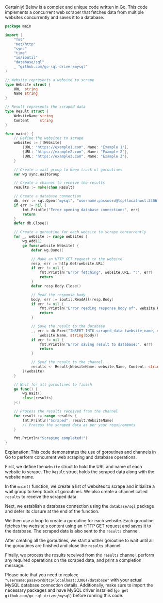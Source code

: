 Certainly! Below is a complex and unique code written in Go. This code implements a concurrent web scraper that fetches data from multiple websites concurrently and saves it to a database.

```go
package main

import (
    "fmt"
    "net/http"
    "sync"
    "time"
    "io/ioutil"
    "database/sql"
    _ "github.com/go-sql-driver/mysql"
)

// Website represents a website to scrape
type Website struct {
    URL  string
    Name string
}

// Result represents the scraped data
type Result struct {
    WebsiteName string
    Content     string
}

func main() {
    // Define the websites to scrape
    websites := []Website{
        {URL: "https://example1.com", Name: "Example 1"},
        {URL: "https://example2.com", Name: "Example 2"},
        {URL: "https://example3.com", Name: "Example 3"},
    }

    // Create a wait group to keep track of goroutines
    var wg sync.WaitGroup

    // Create a channel to receive the results
    results := make(chan Result)

    // Create a database connection
    db, err := sql.Open("mysql", "username:password@tcp(localhost:3306)/database")
    if err != nil {
        fmt.Println("Error opening database connection:", err)
        return
    }
    defer db.Close()

    // Create a goroutine for each website to scrape concurrently
    for _, website := range websites {
        wg.Add(1)
        go func(website Website) {
            defer wg.Done()

            // Make an HTTP GET request to the website
            resp, err := http.Get(website.URL)
            if err != nil {
                fmt.Println("Error fetching", website.URL, ":", err)
                return
            }
            defer resp.Body.Close()

            // Read the response body
            body, err := ioutil.ReadAll(resp.Body)
            if err != nil {
                fmt.Println("Error reading response body of", website.URL, ":", err)
                return
            }

            // Save the result to the database
            _, err = db.Exec("INSERT INTO scraped_data (website_name, content) VALUES (?, ?)",
                website.Name, string(body))
            if err != nil {
                fmt.Println("Error saving result to database:", err)
                return
            }

            // Send the result to the channel
            results <- Result{WebsiteName: website.Name, Content: string(body)}
        }(website)
    }

    // Wait for all goroutines to finish
    go func() {
        wg.Wait()
        close(results)
    }()

    // Process the results received from the channel
    for result := range results {
        fmt.Println("Scraped", result.WebsiteName)
        // Process the scraped data as per your requirements
    }

    fmt.Println("Scraping completed!")
}
```

Explanation:
This code demonstrates the use of goroutines and channels in Go to perform concurrent web scraping and database operations. 

First, we define the `Website` struct to hold the URL and name of each website to scrape. The `Result` struct holds the scraped data along with the website name.

In the `main()` function, we create a list of websites to scrape and initialize a wait group to keep track of goroutines. We also create a channel called `results` to receive the scraped data.

Next, we establish a database connection using the `database/sql` package and defer its closure at the end of the function.

We then use a loop to create a goroutine for each website. Each goroutine fetches the website's content using an HTTP GET request and saves it to the database. The scraped data is also sent to the `results` channel.

After creating all the goroutines, we start another goroutine to wait until all the goroutines are finished and close the `results` channel.

Finally, we process the results received from the `results` channel, perform any required operations on the scraped data, and print a completion message.

Please note that you need to replace `"username:password@tcp(localhost:3306)/database"` with your actual MySQL database connection details. Additionally, make sure to import the necessary packages and have MySQL driver installed (`go get github.com/go-sql-driver/mysql`) before running this code.